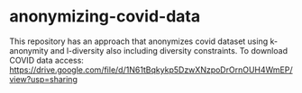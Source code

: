 # anonymizing-covid-data
This repository has an approach that anonymizes covid dataset using k-anonymity and l-diversity also including diversity constraints. To download COVID data access: https://drive.google.com/file/d/1N61tBqkykp5DzwXNzpoDrOrnOUH4WmEP/view?usp=sharing
